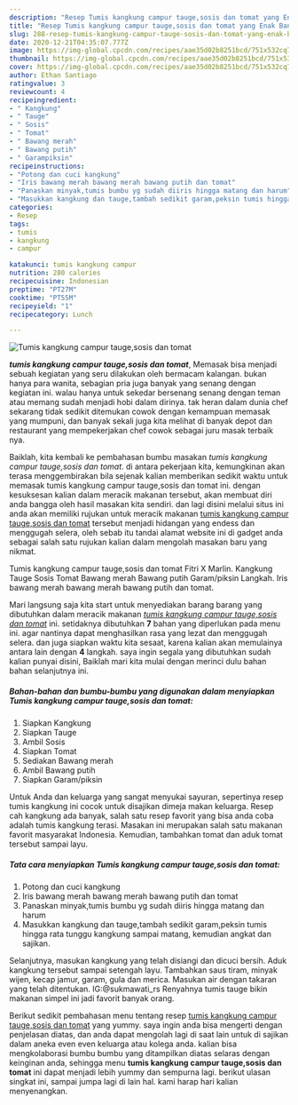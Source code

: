 ```yaml
---
description: "Resep Tumis kangkung campur tauge,sosis dan tomat yang Enak Banget"
title: "Resep Tumis kangkung campur tauge,sosis dan tomat yang Enak Banget"
slug: 288-resep-tumis-kangkung-campur-tauge-sosis-dan-tomat-yang-enak-banget
date: 2020-12-21T04:35:07.777Z
image: https://img-global.cpcdn.com/recipes/aae35d02b8251bcd/751x532cq70/tumis-kangkung-campur-taugesosis-dan-tomat-foto-resep-utama.jpg
thumbnail: https://img-global.cpcdn.com/recipes/aae35d02b8251bcd/751x532cq70/tumis-kangkung-campur-taugesosis-dan-tomat-foto-resep-utama.jpg
cover: https://img-global.cpcdn.com/recipes/aae35d02b8251bcd/751x532cq70/tumis-kangkung-campur-taugesosis-dan-tomat-foto-resep-utama.jpg
author: Ethan Santiago
ratingvalue: 3
reviewcount: 4
recipeingredient:
- " Kangkung"
- " Tauge"
- " Sosis"
- " Tomat"
- " Bawang merah"
- " Bawang putih"
- " Garampiksin"
recipeinstructions:
- "Potong dan cuci kangkung"
- "Iris bawang merah bawang merah bawang putih dan tomat"
- "Panaskan minyak,tumis bumbu yg sudah diiris hingga matang dan harum"
- "Masukkan kangkung dan tauge,tambah sedikit garam,peksin tumis hingga rata tunggu kangkung sampai matang, kemudian angkat dan sajikan."
categories:
- Resep
tags:
- tumis
- kangkung
- campur

katakunci: tumis kangkung campur 
nutrition: 280 calories
recipecuisine: Indonesian
preptime: "PT27M"
cooktime: "PT55M"
recipeyield: "1"
recipecategory: Lunch

---
```



![Tumis kangkung campur tauge,sosis dan tomat](https://img-global.cpcdn.com/recipes/aae35d02b8251bcd/751x532cq70/tumis-kangkung-campur-taugesosis-dan-tomat-foto-resep-utama.jpg)

<b><i>tumis kangkung campur tauge,sosis dan tomat</i></b>, Memasak bisa menjadi sebuah kegiatan yang seru dilakukan oleh bermacam kalangan. bukan hanya para wanita, sebagian pria juga banyak yang senang dengan kegiatan ini. walau hanya untuk sekedar bersenang senang dengan teman atau memang sudah menjadi hobi dalam dirinya. tak heran dalam dunia chef sekarang tidak sedikit ditemukan cowok dengan kemampuan memasak yang mumpuni, dan banyak sekali juga kita melihat di banyak depot dan restaurant yang mempekerjakan chef cowok sebagai juru masak terbaik nya.

Baiklah, kita kembali ke pembahasan bumbu masakan <i>tumis kangkung campur tauge,sosis dan tomat</i>. di antara pekerjaan kita, kemungkinan akan terasa menggembirakan bila sejenak kalian memberikan sedikit waktu untuk memasak tumis kangkung campur tauge,sosis dan tomat ini. dengan kesuksesan kalian dalam meracik makanan tersebut, akan membuat diri anda bangga oleh hasil masakan kita sendiri. dan lagi disini melalui situs ini anda akan memiliki rujukan untuk meracik makanan <u>tumis kangkung campur tauge,sosis dan tomat</u> tersebut menjadi hidangan yang endess dan menggugah selera, oleh sebab itu tandai alamat website ini di gadget anda sebagai salah satu rujukan kalian dalam mengolah masakan baru yang nikmat.

Tumis kangkung campur tauge,sosis dan tomat Fitri X Marlin. Kangkung Tauge Sosis Tomat Bawang merah Bawang putih Garam/piksin Langkah. Iris bawang merah bawang merah bawang putih dan tomat.


Mari langsung saja kita start untuk menyediakan barang barang yang dibutuhkan dalam meracik makanan <u><i>tumis kangkung campur tauge,sosis dan tomat</i></u> ini. setidaknya dibutuhkan <b>7</b> bahan yang diperlukan pada menu ini. agar nantinya dapat menghasilkan rasa yang lezat dan menggugah selera. dan juga siapkan waktu kita sesaat, karena kalian akan memulainya antara lain dengan <b>4</b> langkah. saya ingin segala yang dibutuhkan sudah kalian punyai disini, Baiklah mari kita mulai dengan merinci dulu bahan bahan selanjutnya ini.

<!--inarticleads1-->

##### Bahan-bahan dan bumbu-bumbu yang digunakan dalam menyiapkan Tumis kangkung campur tauge,sosis dan tomat:

1. Siapkan  Kangkung
1. Siapkan  Tauge
1. Ambil  Sosis
1. Siapkan  Tomat
1. Sediakan  Bawang merah
1. Ambil  Bawang putih
1. Siapkan  Garam/piksin


Untuk Anda dan keluarga yang sangat menyukai sayuran, sepertinya resep tumis kangkung ini cocok untuk disajikan dimeja makan keluarga. Resep cah kangkung ada banyak, salah satu resep favorit yang bisa anda coba adalah tumis kangkung terasi. Masakan ini merupakan salah satu makanan favorit masyarakat Indonesia. Kemudian, tambahkan tomat dan aduk tomat tersebut sampai layu. 

<!--inarticleads2-->

##### Tata cara menyiapkan Tumis kangkung campur tauge,sosis dan tomat:

1. Potong dan cuci kangkung
1. Iris bawang merah bawang merah bawang putih dan tomat
1. Panaskan minyak,tumis bumbu yg sudah diiris hingga matang dan harum
1. Masukkan kangkung dan tauge,tambah sedikit garam,peksin tumis hingga rata tunggu kangkung sampai matang, kemudian angkat dan sajikan.


Selanjutnya, masukan kangkung yang telah disiangi dan dicuci bersih. Aduk kangkung tersebut sampai setengah layu. Tambahkan saus tiram, minyak wijen, kecap jamur, garam, gula dan merica. Masukan air dengan takaran yang telah ditentukan. IG:@sukmawati_rs Renyahnya tumis tauge bikin makanan simpel ini jadi favorit banyak orang. 

Berikut sedikit pembahasan menu tentang resep <u>tumis kangkung campur tauge,sosis dan tomat</u> yang yummy. saya ingin anda bisa mengerti dengan penjelasan diatas, dan anda dapat mengolah lagi di saat lain untuk di sajikan dalam aneka even even keluarga atau kolega anda. kalian bisa mengkolaborasi bumbu bumbu yang ditampilkan diatas selaras dengan keinginan anda, sehingga menu <b>tumis kangkung campur tauge,sosis dan tomat</b> ini dapat menjadi lebih yummy dan sempurna lagi. berikut ulasan singkat ini, sampai jumpa lagi di lain hal. kami harap hari kalian menyenangkan.
